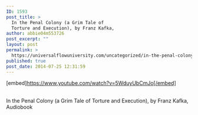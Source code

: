 ```yaml
---
ID: 1593
post_title: >
  In the Penal Colony (a Grim Tale of
  Torture and Execution), by Franz Kafka,
author: abbie04m553726
post_excerpt: ""
layout: post
permalink: >
  https://universalflowuniversity.com/uncategorized/in-the-penal-colony-a-grim-tale-of-torture-and-execution-by-franz-kafka-2/
published: true
post_date: 2014-07-25 12:31:59
---
```

[embed]https://www.youtube.com/watch?v=5WduyUbCmJo[/embed]</br></br>
<p>In the Penal Colony (a Grim Tale of Torture and Execution), by Franz Kafka, Audiobook</p>